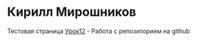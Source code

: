 

# Кирилл Мирошников
Тестовая страница
[Урок12](kirillmiroshnikov.github.io/src/index.html "Домашка") - Работа с репозиторием на github

